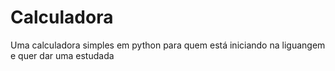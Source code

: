 # Calculadora
Uma calculadora simples em python para quem está iniciando na liguangem e quer dar uma estudada
